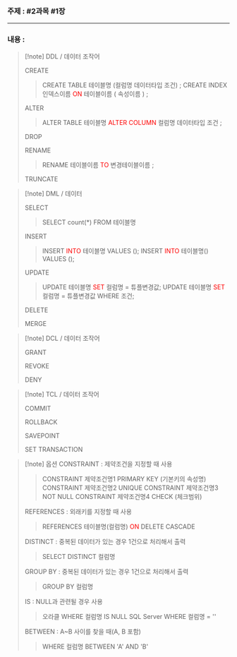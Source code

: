 ### 주제 :  #2과목 #1장

___

### 내용 : 

>[!note] DDL / 데이터 조작어
>
> CREATE
> 
>> CREATE TABLE 테이블명 (컬럼명 데이터타입 조건) ;
>> CREATE INDEX 인덱스이름 <span style="color:red">ON</span> 테이블이름 ( 속성이름 ) ;
>
> ALTER
>
>> ALTER TABLE 테이블명 <span style="color:red"> ALTER COLUMN</span> 컬럼명 데이터타입 조건 ;
>
> DROP 
> 
> RENAME
> 
>> RENAME 테이블이름 <span style="color:red">TO</span> 변경테이블이름 ;
> 
> TRUNCATE
>

>[!note] DML / 데이터 
>
> SELECT
>
>> SELECT count(\*) FROM 테이블명
>
> INSERT
> 
>> INSERT <span style="color:red">INTO</span> 테이블명 VALUES ();
>> INSERT <span style="color:red">INTO</span> 테이블명() VALUES ();
> 
> UPDATE
> 
>> UPDATE 테이블명 <span style="color:red">SET</span> 컬럼명 = 튜플변경값;
>> UPDATE 테이블명 <span style="color:red">SET</span> 컬럼명 = 튜플변경값 WHERE 조건;
> 
> DELETE
> 
> MERGE
> 

>[!note] DCL / 데이터 조작어
>
> GRANT
> 
> REVOKE
> 
> DENY
> 

>[!note] TCL / 데이터 조작어
>
> COMMIT
> 
> ROLLBACK
> 
> SAVEPOINT
> 
> SET TRANSACTION
> 

>[!note] 옵션
> CONSTRAINT : 제약조건을 지정할 때 사용
>
>> CONSTRAINT 제약조건명1 PRIMARY KEY (기본키의 속성명)
>> CONSTRAINT 제약조건명2 UNIQUE
>> CONSTRAINT 제약조건명3 NOT NULL
>> CONSTRAINT 제약조건명4 CHECK (체크범위)
> 
> REFERENCES : 외래키를 지정할 때 사용
> 
>> REFERENCES 테이블명(컬럼명) <span style="color:red">ON</span> DELETE CASCADE
> 
> DISTINCT : 중복된 데이터가 있는 경우 1건으로 처리해서 출력
> 
>> SELECT DISTINCT 컬럼명 
> 
> GROUP BY : 중복된 데이터가 있는 경우 1건으로 처리해서 출력
> 
>> GROUP BY 컬럼명 
> 
> IS : NULL과 관련될 경우 사용
> 
>> 오라클
>> WHERE 컬럼명 IS NULL
>> SQL Server
>> WHERE 컬럼명 = ''
> 
> BETWEEN : A~B 사이를 찾을 때(A, B 포함)
> 
>> WHERE 컬럼명 BETWEEN 'A' AND 'B'
> 
